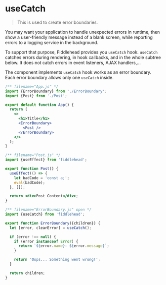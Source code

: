 # useCatch

> This is used to create error boundaries.

You may want your application to handle unexpected errors in runtime, then show a user-friendly message instead of a blank screen, while reporting errors to a logging service in the background.

To support that purpose, Fiddlehead provides you `useCatch` hook. `useCatch` catches errors during rendering, in hook callbacks, and in the whole subtree below. It does not catch errors in event listeners, AJAX handlers,...

The component implements `useCatch` hook works as an error boundary. Each error boundary allows only one `useCatch` inside.

<playground>

```jsx
/** filename="App.js" */
import {ErrorBoundary} from './ErrorBoundary';
import {Post} from './Post';

export default function App() {
  return (
    <>
      <h1>Title</h1>
      <ErrorBoundary>
        <Post />
      </ErrorBoundary>
    </>
  );
}
```

```jsx
/** filename="Post.js" */
import {useEffect} from 'fiddlehead';

export function Post() {
  useEffect(() => {
    let badCode = 'const a;';
    eval(badCode);
  }, []);

  return <div>Post Content</div>;
}
```

```jsx
/** filename="ErrorBoundary.js" open */
import {useCatch} from 'fiddlehead';

export function ErrorBoundary({children}) {
  let [error, clearError] = useCatch();

  if (error !== null) {
    if (error instanceof Error) {
      return `${error.name}: ${error.message}`;
    }

    return 'Oops... Something went wrong!';
  }

  return children;
}
```

</playground>
